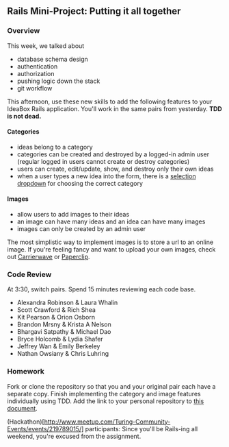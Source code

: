 ## Rails Mini-Project: Putting it all together

### Overview

This week, we talked about

* database schema design
* authentication
* authorization
* pushing logic down the stack
* git workflow

This afternoon, use these new skills to add the following features to your IdeaBox Rails application. You'll work in the same pairs from yesterday. **TDD is not dead.**

#### Categories

* ideas belong to a category
* categories can be created and destroyed by a logged-in admin user (regular logged in users cannot create or destroy categories)
* users can create, edit/update, show, and destroy only their own ideas
* when a user types a new idea into the form, there is a [selection dropdown](http://guides.rubyonrails.org/form_helpers.html#option-tags-from-a-collection-of-arbitrary-objects) for choosing the correct category

#### Images

* allow users to add images to their ideas
* an image can have many ideas and an idea can have many images
* images can only be created by an admin user

The most simplistic way to implement images is to store a url to an online image. If you're feeling fancy and want to upload your own images, check out [Carrierwave](https://github.com/carrierwaveuploader/carrierwave) or [Paperclip](https://github.com/thoughtbot/paperclip). 

### Code Review

At 3:30, switch pairs. Spend 15 minutes reviewing each code base. 

* Alexandra Robinson & Laura Whalin
* Scott Crawford & Rich Shea 
* Kit Pearson & Orion Osborn 
* Brandon Mrsny & Krista A Nelson 
* Bhargavi Satpathy & Michael Dao
* Bryce Holcomb & Lydia Shafer
* Jeffrey Wan & Emily Berkeley
* Nathan Owsiany & Chris Luhring

### Homework

Fork or clone the repository so that you and your original pair each have a separate copy. Finish implementing the category and image features individually using TDD. Add the link to your personal repository to [this document](https://github.com/turingschool/ruby-submissions/blob/master/1410/06_mini_project/06_mini_project.yml). 

(Hackathon)[http://www.meetup.com/Turing-Community-Events/events/219789015/] participants: Since you'll be Rails-ing all weekend, you're excused from the assignment.

